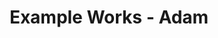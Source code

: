 ---
title: Example Works - Adam
publishDate: 2020-01-01 00:00:00
img: '@assets/examples/adam/Example-01.webp'
img_alt: Example Works
description: |
  These are Adam's favorite photos he's taken.
tags:
  - Example Works
demowork_alt: Example Works
demowork:
  - '@assets/examples/adam/Example-02.webp'
  - '@assets/examples/adam/Example-03.webp'
  - '@assets/examples/adam/Example-04.webp'
  - '@assets/examples/adam/Example-05.webp'
  - '@assets/examples/adam/Example-06.webp'
  - '@assets/examples/adam/Example-07.webp'
  - '@assets/examples/adam/Example-08.webp'
  - '@assets/examples/adam/Example-09.webp'
  - '@assets/examples/adam/Example-10.webp'
---